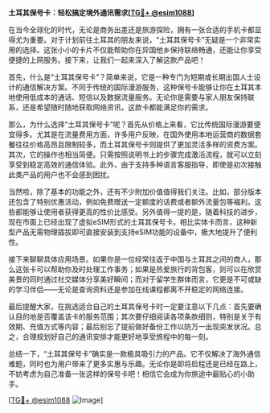 **土耳其保号卡：轻松搞定境外通讯需求[[TG💪+ @esim1088](https://t.me/s/esim1088)]**

在当今全球化的时代，无论是商务出差还是旅游探险，拥有一张合适的手机卡都显得尤为重要。对于计划前往土耳其的朋友来说，“土耳其保号卡”无疑是一个非常实用的选择。这张小小的卡片不仅能帮助你在异国他乡保持联络畅通，还能让你享受便捷的上网服务。接下来，让我们一起来深入了解这款产品吧！

首先，什么是“土耳其保号卡”？简单来说，它是一种专门为短期或长期出国人士设计的通信解决方案。不同于传统的国际漫游服务，这种保号卡能够让你在土耳其本地使用低成本的通话、短信以及数据流量服务。无论你是需要与家人朋友保持联系，还是希望随时随地获取网络资讯，这款卡都能满足你的需求。

那么，为什么选择“土耳其保号卡”呢？首先从价格上来看，它比传统国际漫游要便宜得多。尤其是在流量费用方面，许多用户反映，在国外使用本地运营商的数据套餐往往价格高昂且限制较多，而土耳其保号卡则提供了更加灵活多样的资费方案。其次，它的操作也相当简便。只需按照说明书上的步骤完成激活流程，就可以立刻享受到稳定高效的通信体验。此外，由于支持多种语言客服指导，即使是初次接触此类产品的用户也不会感到困扰。

当然啦，除了基本的功能之外，还有不少附加价值值得我们关注。比如，部分版本还包含了特别优惠活动，例如免费赠送一定额度的话费或者额外流量包等福利。这些都能够让使用者获得更高的性价比感受。另外值得一提的是，随着科技的进步，现在市面上已经出现了虚拟eSIM形式的土耳其保号卡。相比实体卡而言，这种新型产品无需物理插拔即可直接安装到支持eSIM功能的设备中，极大地提升了便利性。

接下来聊聊具体应用场景。如果你是一位经常往返于中国与土耳其之间的商人，那么这张卡可以帮助你及时处理工作事务；如果是热爱旅行的背包客，则可以在欣赏美景的同时通过社交媒体分享美好瞬间；而对于留学生群体而言，它更是不可或缺的学习伴侣——无论是查询资料还是参加在线课程都离不开稳定的网络连接。

最后提醒大家，在挑选适合自己的土耳其保号卡时一定要注意以下几点：首先要确认目的地是否覆盖该卡的服务范围；其次要仔细阅读各项条款细则，特别是关于有效期、充值方式等内容；最后别忘了提前做好备份工作以防万一出现突发状况。总之，合理规划好自己的通讯安排才能更好地享受旅程中的每一刻。

总结一下，“土耳其保号卡”确实是一款极具吸引力的产品。它不仅解决了海外通信难题，同时也为用户带来了更多实惠与乐趣。无论你是即将启程还是已经在路上，不妨考虑为自己准备一张这样的保号卡吧！相信它会成为你旅途中最贴心的小助手。

[[TG💪+ @esim1088](https://t.me/s/esim1088) ![Image](https://i.postimg.cc/4NQfJmqS/Snipaste-2025-05-13-00-14-12.png)]